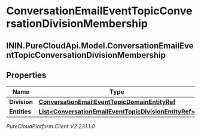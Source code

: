 # ConversationEmailEventTopicConversationDivisionMembership

## ININ.PureCloudApi.Model.ConversationEmailEventTopicConversationDivisionMembership

## Properties

|Name | Type | Description | Notes|
|------------ | ------------- | ------------- | -------------|
| **Division** | [**ConversationEmailEventTopicDomainEntityRef**](ConversationEmailEventTopicDomainEntityRef) |  | [optional] |
| **Entities** | [**List&lt;ConversationEmailEventTopicDivisionEntityRef&gt;**](ConversationEmailEventTopicDivisionEntityRef) |  | [optional] |



_PureCloudPlatform.Client.V2 231.1.0_
